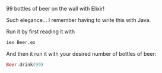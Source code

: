 99 bottles of beer on the wall with Elixir!

Such elegance... I remember having to write this with Java.

Run it by first reading it with 

```bash
iex Beer.ex
```

And then it run it with your desired number of bottles of beer: 

```elixir
Beer.drink(99)
```
